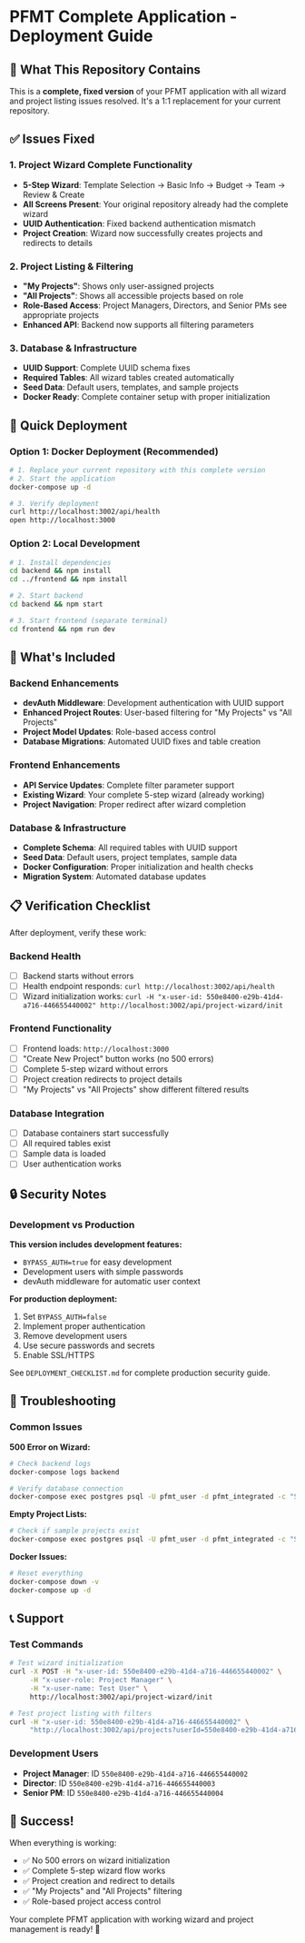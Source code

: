 # PFMT Complete Application - Deployment Guide

## 🎯 What This Repository Contains

This is a **complete, fixed version** of your PFMT application with all wizard and project listing issues resolved. It's a 1:1 replacement for your current repository.

## ✅ Issues Fixed

### 1. Project Wizard Complete Functionality
- **5-Step Wizard**: Template Selection → Basic Info → Budget → Team → Review & Create
- **All Screens Present**: Your original repository already had the complete wizard
- **UUID Authentication**: Fixed backend authentication mismatch
- **Project Creation**: Wizard now successfully creates projects and redirects to details

### 2. Project Listing & Filtering
- **"My Projects"**: Shows only user-assigned projects
- **"All Projects"**: Shows all accessible projects based on role
- **Role-Based Access**: Project Managers, Directors, and Senior PMs see appropriate projects
- **Enhanced API**: Backend now supports all filtering parameters

### 3. Database & Infrastructure
- **UUID Support**: Complete UUID schema fixes
- **Required Tables**: All wizard tables created automatically
- **Seed Data**: Default users, templates, and sample projects
- **Docker Ready**: Complete container setup with proper initialization

## 🚀 Quick Deployment

### Option 1: Docker Deployment (Recommended)
```bash
# 1. Replace your current repository with this complete version
# 2. Start the application
docker-compose up -d

# 3. Verify deployment
curl http://localhost:3002/api/health
open http://localhost:3000
```

### Option 2: Local Development
```bash
# 1. Install dependencies
cd backend && npm install
cd ../frontend && npm install

# 2. Start backend
cd backend && npm start

# 3. Start frontend (separate terminal)
cd frontend && npm run dev
```

## 🔧 What's Included

### Backend Enhancements
- **devAuth Middleware**: Development authentication with UUID support
- **Enhanced Project Routes**: User-based filtering for "My Projects" vs "All Projects"
- **Project Model Updates**: Role-based access control
- **Database Migrations**: Automated UUID fixes and table creation

### Frontend Enhancements
- **API Service Updates**: Complete filter parameter support
- **Existing Wizard**: Your complete 5-step wizard (already working)
- **Project Navigation**: Proper redirect after wizard completion

### Database & Infrastructure
- **Complete Schema**: All required tables with UUID support
- **Seed Data**: Default users, project templates, sample data
- **Docker Configuration**: Proper initialization and health checks
- **Migration System**: Automated database updates

## 📋 Verification Checklist

After deployment, verify these work:

### Backend Health
- [ ] Backend starts without errors
- [ ] Health endpoint responds: `curl http://localhost:3002/api/health`
- [ ] Wizard initialization works: `curl -H "x-user-id: 550e8400-e29b-41d4-a716-446655440002" http://localhost:3002/api/project-wizard/init`

### Frontend Functionality
- [ ] Frontend loads: `http://localhost:3000`
- [ ] "Create New Project" button works (no 500 errors)
- [ ] Complete 5-step wizard without errors
- [ ] Project creation redirects to project details
- [ ] "My Projects" vs "All Projects" show different filtered results

### Database Integration
- [ ] Database containers start successfully
- [ ] All required tables exist
- [ ] Sample data is loaded
- [ ] User authentication works

## 🔒 Security Notes

### Development vs Production

**This version includes development features:**
- `BYPASS_AUTH=true` for easy development
- Development users with simple passwords
- devAuth middleware for automatic user context

**For production deployment:**
1. Set `BYPASS_AUTH=false`
2. Implement proper authentication
3. Remove development users
4. Use secure passwords and secrets
5. Enable SSL/HTTPS

See `DEPLOYMENT_CHECKLIST.md` for complete production security guide.

## 🐛 Troubleshooting

### Common Issues

**500 Error on Wizard:**
```bash
# Check backend logs
docker-compose logs backend

# Verify database connection
docker-compose exec postgres psql -U pfmt_user -d pfmt_integrated -c "SELECT 1;"
```

**Empty Project Lists:**
```bash
# Check if sample projects exist
docker-compose exec postgres psql -U pfmt_user -d pfmt_integrated -c "SELECT COUNT(*) FROM projects;"
```

**Docker Issues:**
```bash
# Reset everything
docker-compose down -v
docker-compose up -d
```

## 📞 Support

### Test Commands
```bash
# Test wizard initialization
curl -X POST -H "x-user-id: 550e8400-e29b-41d4-a716-446655440002" \
     -H "x-user-role: Project Manager" \
     -H "x-user-name: Test User" \
     http://localhost:3002/api/project-wizard/init

# Test project listing with filters
curl -H "x-user-id: 550e8400-e29b-41d4-a716-446655440002" \
     "http://localhost:3002/api/projects?userId=550e8400-e29b-41d4-a716-446655440002"
```

### Development Users
- **Project Manager**: ID `550e8400-e29b-41d4-a716-446655440002`
- **Director**: ID `550e8400-e29b-41d4-a716-446655440003`
- **Senior PM**: ID `550e8400-e29b-41d4-a716-446655440004`

## 🎉 Success!

When everything is working:
- ✅ No 500 errors on wizard initialization
- ✅ Complete 5-step wizard flow works
- ✅ Project creation and redirect to details
- ✅ "My Projects" and "All Projects" filtering
- ✅ Role-based project access control

Your complete PFMT application with working wizard and project management is ready! 🎯

